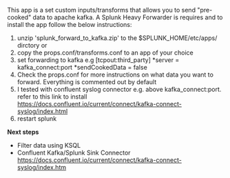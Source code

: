 This app is a set custom inputs/transforms that allows you to send "pre-cooked" data to apache kafka. A Splunk Heavy Forwarder is requires and to install the app follow the below instructions:
1. unzip 'splunk_forward_to_kafka.zip' to the $SPLUNK_HOME/etc/apps/ dirctory
or
2. copy the props.conf/transforms.conf to an app of your choice
3. set forwarding to kafka e.g
  [tcpout:third_party]
  *server = kafka_connect:port
  *sendCookedData = false
4. Check the props.conf for more instructions on what data you want to forward. Everything is commented out by default
5. I tested with confluent syslog connector e.g. above kafka_connect:port. refer to this link to install https://docs.confluent.io/current/connect/kafka-connect-syslog/index.html
6. restart splunk

**Next steps**
 * Filter data using KSQL
 * Confluent Kafka/Splunk Sink Connector https://docs.confluent.io/current/connect/kafka-connect-syslog/index.htm
